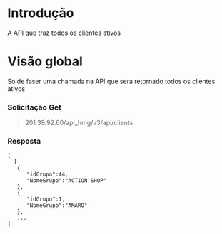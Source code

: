 
# Introdução
A API que traz todos os clientes ativos

# Visão global
So de faser uma chamada na API que sera retornado todos os clientes ativos

### Solicitação Get
> 201.39.92.60/api_hmg/v3/api/clients

### Resposta
```JS
[  
  [  
   {  
      "idGrupo":44,
      "NomeGrupo":"ACTION SHOP"
   },
   {  
      "idGrupo":1,
      "NomeGrupo":"AMARO"
   },
   ...
]
```

   





